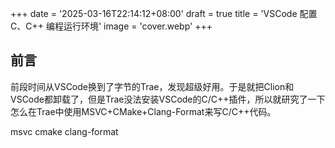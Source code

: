 +++
date = '2025-03-16T22:14:12+08:00'
draft = true
title = 'VSCode 配置 C、C++ 编程运行环境'
image = 'cover.webp'
+++

## 前言
前段时间从VSCode换到了字节的Trae，发现超级好用。于是就把Clion和VSCode都卸载了，但是Trae没法安装VSCode的C/C++插件，所以就研究了一下怎么在Trae中使用MSVC+CMake+Clang-Format来写C/C++代码。

msvc cmake clang-format